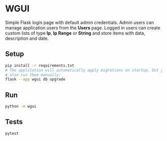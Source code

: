 # WGUI

Simple Flask login page with default admin credentials.
Admin users can manage application users from the **Users** page.
Logged in users can create custom lists of type **Ip**, **Ip Range** or **String**
and store items with data, description and date.

## Setup

```bash
pip install -r requirements.txt
# The application will automatically apply migrations on startup, but you can
# also run them manually:
flask --app wgui db upgrade
```

## Run

```bash
python -m wgui
```

## Tests

```bash
pytest
```
